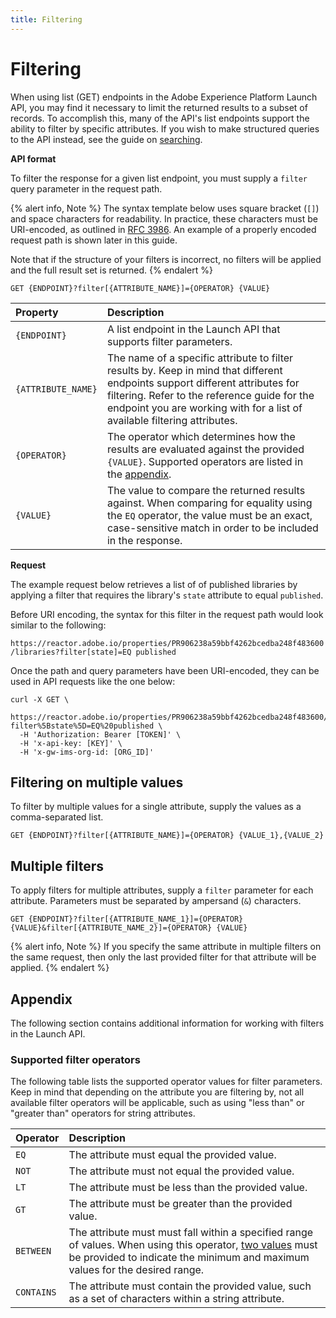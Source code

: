 ```yaml
---
title: Filtering
---
```


# Filtering

When using list (GET) endpoints in the Adobe Experience Platform Launch API, you may find it necessary to limit the returned results to a subset of records. To accomplish this, many of the API's list endpoints support the ability to filter by specific attributes. If you wish to make structured queries to the API instead, see the guide on [searching](/api/guides/searching/).

**API format**

To filter the response for a given list endpoint, you must supply a `filter` query parameter in the request path.

{% alert info, Note %}
The syntax template below uses square bracket (`[]`) and space characters for readability. In practice, these characters must be URI-encoded, as outlined in [RFC 3986](https://tools.ietf.org/html/rfc3986). An example of a properly encoded request path is shown later in this guide.

Note that if the structure of your filters is incorrect, no filters will be applied and the full result set is returned.
{% endalert %}

```http
GET {ENDPOINT}?filter[{ATTRIBUTE_NAME}]={OPERATOR} {VALUE}
```

| Property | Description |
| :-- | :-- |
| `{ENDPOINT}` | A list endpoint in the Launch API that supports filter parameters. |
| `{ATTRIBUTE_NAME}` | The name of a specific attribute to filter results by. Keep in mind that different endpoints support different attributes for filtering. Refer to the reference guide for the endpoint you are working with for a list of available filtering attributes. |
| `{OPERATOR}` | The operator which determines how the results are evaluated against the provided `{VALUE}`. Supported operators are listed in the [appendix](#supporter-filter-operators). |
| `{VALUE}` | The value to compare the returned results against. When comparing for equality using the `EQ` operator, the value must be an exact, case-sensitive match in order to be included in the response. |

**Request**

The example request below retrieves a list of of published libraries by applying a filter that requires the library's `state` attribute to equal `published`.

Before URI encoding, the syntax for this filter in the request path would look similar to the following:

`https://reactor.adobe.io/properties/PR906238a59bbf4262bcedba248f483600/libraries?filter[state]=EQ published`

Once the path and query parameters have been URI-encoded, they can be used in API requests like the one below:

```shell
curl -X GET \
  https://reactor.adobe.io/properties/PR906238a59bbf4262bcedba248f483600/libraries?filter%5Bstate%5D=EQ%20published \
  -H 'Authorization: Bearer [TOKEN]' \
  -H 'x-api-key: [KEY]' \
  -H 'x-gw-ims-org-id: [ORG_ID]'
```

## Filtering on multiple values

To filter by multiple values for a single attribute, supply the values as a comma-separated list.

```http
GET {ENDPOINT}?filter[{ATTRIBUTE_NAME}]={OPERATOR} {VALUE_1},{VALUE_2}
```

## Multiple filters

To apply filters for multiple attributes, supply a `filter` parameter for each attribute. Parameters must be separated by ampersand (`&`) characters.

```http
GET {ENDPOINT}?filter[{ATTRIBUTE_NAME_1}]={OPERATOR} {VALUE}&filter[{ATTRIBUTE_NAME_2}]={OPERATOR} {VALUE}
```

{% alert info, Note %}
If you specify the same attribute in multiple filters on the same request, then only the last provided filter for that attribute will be applied.
{% endalert %}

## Appendix

The following section contains additional information for working with filters in the Launch API.

### Supported filter operators

The following table lists the supported operator values for filter parameters. Keep in mind that depending on the attribute you are filtering by, not all available filter operators will be applicable, such as using "less than" or "greater than" operators for string attributes.

| Operator | Description |
| :-- | :-- |
| `EQ` | The attribute must equal the provided value. |
| `NOT` | The attribute must not equal the provided value.  |
| `LT` | The attribute must be less than the provided value. |
| `GT` | The attribute must be greater than the provided value. |
| `BETWEEN` | The attribute must must fall within a specified range of values. When using this operator, [two values](#filtering-on-multiple-values) must be provided to indicate the minimum and maximum values for the desired range. |
| `CONTAINS` | The attribute must contain the provided value, such as a set of characters within a string attribute. |
